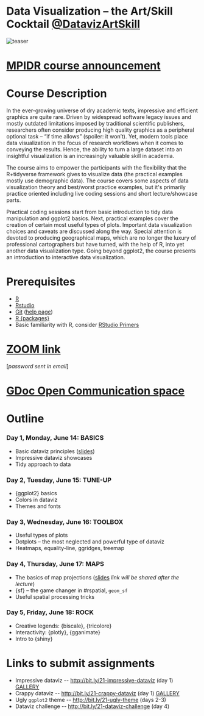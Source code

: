 # Data Visualization – the Art/Skill Cocktail [@DatavizArtSkill](https://twitter.com/DatavizArtSkill)

![[teaser][small]][large]

[small]: https://i.imgur.com/Ddm1fz6.png
[large]: https://i.imgur.com/vD21CWl.jpg

# [MPIDR course announcement][link]

[link]: https://bit.ly/mpidr-dataviz-2021

# Course Description

In the ever-growing universe of dry academic texts, impressive and efficient graphics are quite rare. Driven by widespread software legacy issues and mostly outdated limitations imposed by traditional scientific publishers, researchers often consider producing high quality graphics as a peripheral optional task – “if time allows” (spoiler: it won’t). Yet, modern tools place data visualization in the focus of research workflows when it comes to conveying the results. Hence, the ability to turn a large dataset into an insightful visualization is an increasingly valuable skill in academia.

The course aims to empower the participants with the flexibility that the R+tidyverse framework gives to visualize data (the practical examples mostly use demographic data). The course covers some aspects of data visualization theory and best/worst practice examples, but it's primarily practice oriented including live coding sessions and short lecture/showcase parts.

Practical coding sessions start from basic introduction to tidy data manipulation and ggplot2 basics. Next, practical examples cover the creation of certain most useful types of plots. Important data visualization choices and caveats are discussed along the way. Special attention is devoted to producing geographical maps, which are no longer the luxury of professional cartographers but have turned, with the help of R, into yet another data visualization type. Going beyond ggplot2, the course presents an introduction to interactive data visualization.


# Prerequisites
- [R](https://cloud.r-project.org)  
- [Rstudio](https://www.rstudio.com/products/rstudio/download/#download)  
- [Git](https://git-scm.com/downloads) ([help page](https://support.rstudio.com/hc/en-us/articles/200532077-Version-Control-with-Git-and-SVN))
- [R {packages}](/day1/install-pkg.R)
- Basic familiarity with R, consider [RStudio Primers](https://rstudio.cloud/learn/primers)


# [ZOOM link](https://syddanskuni.zoom.us/j/62850971309) 
[*password sent in email*]

# [GDoc Open Communication space](https://docs.google.com/document/d/1ibMWzcb2a2WzgCyHgr4EfF2FazmEAProXniiRO5oEhw/edit?usp=sharing)

# Outline

### Day 1, Monday, June 14: BASICS
- Basic dataviz principles ([slides][slides-gg])
- Impressive dataviz showcases
- Tidy approach to data

### Day 2, Tuesday, June 15: TUNE-UP
- {ggplot2} basics
- Colors in dataviz
- Themes and fonts

### Day 3, Wednesday, June 16: TOOLBOX
- Useful types of plots
- Dotplots – the most neglected and powerful type of dataviz
- Heatmaps, equality-line, ggridges, treemap

### Day 4, Thursday, June 17: MAPS
- The basics of map projections ([slides][slides-map] *link will be shared after the lecture*)
- {sf} – the game changer in #rspatial, `geom_sf`
- Useful spatial processing tricks

### Day 5, Friday, June 18: ROCK
- Creative legends: {biscale}, {tricolore}
- Interactivity: {plotly}, {gganimate}
- Intro to {shiny}


# Links to submit assignments
- Impressive dataviz -- http://bit.ly/21-impressive-dataviz (day 1) [GALLERY](https://drive.google.com/drive/folders/1ILBRg879xMzLNlyyzVC4XBMA6gI1Cd6kS8nOl-UnFVNxsw4JztfuycS9F4kxdJzTp9pseaFZ?usp=sharing)
- Crappy dataviz -- http://bit.ly/21-crappy-dataviz (day 1) [GALLERY](https://drive.google.com/drive/folders/14f9qCA5fPmGHZ1k6roq18IWeezPs0er9s4zeuCaVLbrNsdmjK3flBU9SPbxzqkqIQ9zn0rEk?usp=sharing)
- Ugly `ggplot2` theme -- http://bit.ly/21-ugly-theme (days 2-3) 
- Dataviz challenge -- http://bit.ly/21-dataviz-challenge (day 4)


[slides-gg]: https://ikashnitsky.github.io/share/2106-mpidr-dataviz/slides-dataviz.html#/
[slides-map]: https://ikashnitsky.github.io/share/2106-mpidr-dataviz/slides-maps.html#/